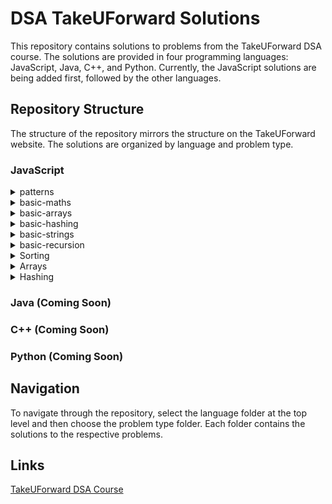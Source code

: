 # DSA TakeUForward Solutions

This repository contains solutions to problems from the TakeUForward DSA course. The solutions are provided in four programming languages: JavaScript, Java, C++, and Python. Currently, the JavaScript solutions are being added first, followed by the other languages.

## Repository Structure

The structure of the repository mirrors the structure on the TakeUForward website. The solutions are organized by language and problem type.

### JavaScript

<details>
  <summary>patterns</summary>
  <ul>
    <li><a href="js/patterns">patterns</a></li>
  </ul>
</details>

<details>
  <summary>basic-maths</summary>
  <ul>
    <li><a href="js/basic-maths/count_all_digits_of_a_number.js">Count all digits of a number</a></li>
    <li><a href="js/basic-maths/count_number_of_odd_digits_in_a_number.js">Count number of odd digits in a number</a></li>
    <li><a href="js/basic-maths/reverse_a_number.js">Reverse a number</a></li>
    <li><a href="js/basic-maths/palindrome_number.js">Palindrome number</a></li>
    <li><a href="js/basic-maths/return_the_largest_digit_in_a_number.js">Return the largest digit in a number</a></li>
    <li><a href="js/basic-maths/factorial_of_a_given_number.js">Factorial of a given number</a></li>
    <li><a href="js/basic-maths/check_if_the_number_is_armstrong.js">Check if the number is armstrong</a></li>
    <li><a href="js/basic-maths/check_for_perfect_number.js">Check for perfect number</a></li>
    <li><a href="js/basic-maths/check_for_prime_number.js">Check for prime number</a></li>
    <li><a href="js/basic-maths/count_of_prime_numbers_till_N.js">Count of prime numbers till N</a></li>
    <li><a href="js/basic-maths/gcd_of_two_numbers.js">GCD of two numbers</a></li>
    <li><a href="js/basic-maths/lcm_of_two_numbers.js">LCM of two numbers</a></li>
    <li><a href="js/basic-maths/divisors_of_a_number.js">Divisors of a number</a></li>
  </ul>
</details>

<details>
  <summary>basic-arrays</summary>
  <ul>
    <li><a href="js/basic-arrays/sum_of_array_elements.js">Sum of array elements</a></li>
    <li><a href="js/basic-arrays/count_of_odd_numbers_in_array.js">Count of odd numbers in array</a></li>
    <li><a href="js/basic-arrays/reverse_an_array.js">Reverse an array</a></li>
    <li><a href="js/basic-arrays/check_if_the_array_is_sorted.js">Check if the array is sorted</a></li>
  </ul>
</details>

<details>
  <summary>basic-hashing</summary>
  <ul>
    <li><a href="js/basic-hashing/highest_occuring_element_in_an_array.js">Highest occuring element in an array</a></li>
    <li><a href="js/basic-hashing/second_highest_occuring_element.js">Second highest occuring element</a></li>
    <li><a href="js/basic-hashing/sum_of_highest_and_lowest_frequency.js">Sum of highest and lowest frequency</a></li>
  </ul>
</details>

<details>
  <summary>basic-strings</summary>
  <ul>
    <li><a href="js/basic-strings/reverse_a_string.js">Reverse a string</a></li>
    <li><a href="js/basic-strings/palindrome_check.js">Palindrome check</a></li>
    <li><a href="js/basic-strings/largest_odd_number_in_a_string.js">Largest odd number in a string</a></li>
    <li><a href="js/basic-strings/longest_common_prefix.js">Longest common prefix</a></li>
    <li><a href="js/basic-strings/isomorphic_string.js">Isomorphic string</a></li>
    <li><a href="js/basic-strings/rotate_string.js">Rotate string</a></li>
    <li><a href="js/basic-strings/valid_anagram.js">Valid anagram</a></li>
    <li><a href="js/basic-strings/sort_characters_by_frequency.js">Sort characters by frequency</a></li>
  </ul>
</details>

<details>
  <summary>basic-recursion</summary>
  <ul>
    <li><a href="js/basic-recursion/sum_of_first_n_numbers.js">Sum of first N numbers</a></li>
    <li><a href="js/basic-recursion/factorial_of_a_given_number.js">Factorial of a given number</a></li>
    <li><a href="js/basic-recursion/sum_of_array_elements.js">Sum of array elements</a></li>
    <li><a href="js/basic-recursion/reverse_a_string.js">Reverse a string</a></li>
    <li><a href="js/basic-recursion/check_if_string_is_palindrome_or_not.js">Check if string is palindrome or not</a></li>
    <li><a href="js/basic-recursion/check_if_a_number_is_prime_or_not.js">Check if a number is prime or not</a></li>
    <li><a href="js/basic-recursion/reverse_an_array.js">Reverse an array</a></li>
    <li><a href="js/basic-recursion/check_if_the_array_is_sorted.js">Check if the array is sorted</a></li>
    <li><a href="js/basic-recursion/sum_of_digits_in_a_given_number.js">Sum of digits in a given number</a></li>
    <li><a href="js/basic-recursion/fibonacci_number.js">Fibonacci number</a></li>
  </ul>
</details>

<details>
  <summary>Sorting</summary>
  <ul>
    <li><a href="js/sorting/selection_sort.js">Selection sort</a></li>
    <li><a href="js/sorting/bubble_sort.js">Bubble sort</a></li>
    <li><a href="js/sorting/insertion_sorting.js">Insertion sorting</a></li>
    <li><a href="js/sorting/merge_sorting.js">Merge sorting</a></li>
    <li><a href="js/sorting/quick_sorting.js">Quick sorting</a></li>
  </ul>
</details>

<details>
  <summary>Arrays</summary>
  <ul>
    <li>
      <a href="js/arrays/fundamentals/">Fundamentals</a>
      <ul>
        <li><a href="js/arrays/fundamentals/linear_search.js">Linear search</a></li>
        <li><a href="js/arrays/fundamentals/largest_element.js">Largest element</a></li>
        <li><a href="js/arrays/fundamentals/second_largest_element.js">Second largest element</a></li>
        <li><a href="js/arrays/fundamentals/maximum_consecutive_ones.js">Maximum consecutive ones</a></li>
        <li><a href="js/arrays/fundamentals/left_rotate_array_by_one.js">Left rotate array by one</a></li>
        <li><a href="js/arrays/fundamentals/left_rotate_array_by_k_places.js">Left rotate array by k places</a></li>
      </ul>
    </li>
    <li>
      <a href="js/arrays/logic-building/">Logic Building</a>
      <ul>
        <li><a href="js/arrays/logic-building/move_zeros_to_end.js">Move zeros to end</a></li>
        <li><a href="js/arrays/logic-building/remote_duplicates_from_sorted_array.js">Remove duplicates from sorted array</a></li>
        <li><a href="js/arrays/logic-building/find_missing_number.js">Find missing number</a></li>
        <li><a href="js/arrays/logic-building/union_of_two_sorted_arrays.js">Union of two sorted arrays</a></li>
        <li><a href="js/arrays/logic-building/intersection_of_two_sorted_arrays.js">Intersection of two sorted arrays</a></li>
      </ul>
    </li>
    <li>
      <a href="js/arrays/faqs-medium/">FAQs(Medium)</a>
      <ul>
        <li><a href="js/arrays/faqs-medium/leaders_in_an_array.js">Leaders in an array</a></li>
        <li><a href="js/arrays/faqs-medium/print_the_matrix_in_spiral_manner.js">Print the matrix in spiral manner</a></li>
        <li><a href="js/arrays/faqs-medium/rearrange_array_elements_by_sign.js">Rearrange array elements by sign</a></li>
        <li><a href="js/arrays/faqs-medium/pascals_triangle.js">Pascal's Triangle</a></li>
        <li><a href="js/arrays/faqs-medium/rotate_matrix_by_90_degrees.js">Rotate matrix by 90 degrees</a></li>
        <li><a href="js/arrays/faqs-medium/two_sum.js">Two Sum</a></li>
        <li><a href="js/arrays/faqs-medium/3_sum.js">3 Sum</a></li>
        <li><a href="js/arrays/faqs-medium/4_sum.js">4 Sum</a></li>
        <li><a href="js/arrays/faqs-medium/sort_an_array_of_0s_1s_and_2s.js">Sort an array of 0s, 1s, and 2s</a></li>
        <li><a href="js/arrays/faqs-medium/kadanes_algorithm.js">Kadane's Algorithm</a></li>
      </ul>
    </li>
    <li>
      <a href="js/arrays/faqs-hard/">FAQs(Hard)</a>
      <ul>
        <li><a href="js/arrays/faqs-hard/majority_element_i.js">Majority Element I</a></li>
        <li><a href="js/arrays/faqs-hard/majority_element_ii.js">Majority Element II</a></li>
        <li><a href="js/arrays/faqs-hard/find_the_repeating_and_missing_number.js">Find the Repeating and Missing Number</a></li>
        <li><a href="js/arrays/faqs-hard/count_inversions.js">Count Inversions</a></li>
        <li><a href="js/arrays/faqs-hard/reverse_pairs.js">Reverse Pairs</a></li>
        <li><a href="js/arrays/faqs-hard/maximum_product_subarray_in_an_array.js">Maximum Product Subarray in an Array</a></li>
        <li><a href="js/arrays/faqs-hard/merge_two_sorted_arrays_without_extra_space.js">Merge Two Sorted Arrays Without Extra Space</a></li>
      </ul>
    </li>
  </ul>
</details>

<details>
  <summary>Hashing</summary>
  <ul>
    <li>
      <a href="js/hashing/faqs">FAQs</a>
      <ul>
        <li><a href="js/hashing/faqs/longest_consecutive_sequence_in_an_array.js">Longest Consecutive Sequence in an Array</a></li>
        <li><a href="js/hashing/faqs/longest_subarray_with_sum_k.js">Longest Subarray with Sum K</a></li>
        <!-- <li><a href="js/hashing/faqs"></a></li> -->
      </ul>
    </li>
  </ul>
</details>

### Java (Coming Soon)

### C++ (Coming Soon)

### Python (Coming Soon)

## Navigation

To navigate through the repository, select the language folder at the top level and then choose the problem type folder. Each folder contains the solutions to the respective problems.

## Links

<a href="https://takeuforward.org/">TakeUForward DSA Course</a>
